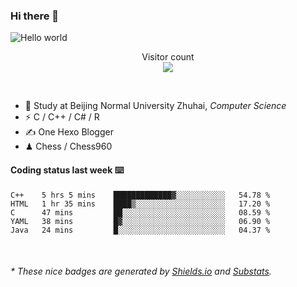 ### Hi there 👋


<img src="https://raw.githubusercontent.com/sagar-viradiya/sagar-viradiya/master/resources/banner.png" alt="Hello world">
<p align="center"> 
  Visitor count<br/>
  <img src="https://profile-counter.glitch.me/youszoe/count.svg" />
</p>

<br/>


- 🍻  Study at Beijing Normal University Zhuhai, _Computer Science_
- ⚡  C / C++ / C# / R
- ✍️  One Hexo Blogger
- ♟  Chess / Chess960 


#### Coding status last week ⌨️

<!--START_SECTION:waka-->
```text
C++    5 hrs 5 mins    █████████████▓░░░░░░░░░░░   54.78 % 
HTML   1 hr 35 mins    ████▒░░░░░░░░░░░░░░░░░░░░   17.20 % 
C      47 mins         ██░░░░░░░░░░░░░░░░░░░░░░░   08.59 % 
YAML   38 mins         █▓░░░░░░░░░░░░░░░░░░░░░░░   06.90 % 
Java   24 mins         █░░░░░░░░░░░░░░░░░░░░░░░░   04.37 % 
```
<!--END_SECTION:waka-->

<br/>
<center><img src="http://ghchart.rshah.org/409ba5/yousazoe" alt="" /></center>


<h6>* These nice badges are generated by <a href="https://shields.io/">Shields.io</a> and <a href="https://github.com/spencerwooo/Substats">Substats</a>.</h6>

